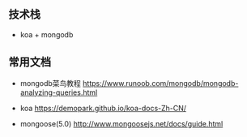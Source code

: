 ## 技术栈

- koa + mongodb

## 常用文档

- mongodb菜鸟教程 https://www.runoob.com/mongodb/mongodb-analyzing-queries.html

- koa https://demopark.github.io/koa-docs-Zh-CN/

- mongoose(5.0) http://www.mongoosejs.net/docs/guide.html

